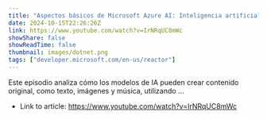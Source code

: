 ```yaml
---
title: "Aspectos básicos de Microsoft Azure AI: Inteligencia artificial generativa"
date: 2024-10-15T22:26:26Z
link: https://www.youtube.com/watch?v=IrNRqUC8mWc
showShare: false
showReadTime: false
thumbnail: images/dotnet.png
tags: ["developer.microsoft.com/en-us/reactor"]
---
```

Este episodio analiza cómo los modelos de IA pueden crear contenido original, como texto, imágenes y música, utilizando ...

- Link to article: https://www.youtube.com/watch?v=IrNRqUC8mWc
